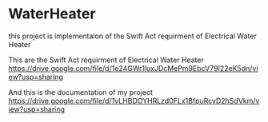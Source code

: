 # WaterHeater
this project is implementaion of the Swift Act requirment of Electrical Water Heater 

This are the Swift Act requirment of Electrical Water Heater
https://drive.google.com/file/d/1e24GWr1luxJDcMePm9EbcV79I22eK5dn/view?usp=sharing

And this is the documentation of my project
https://drive.google.com/file/d/1vLHBDOYHRLzd0FLx1BfpuRcyD2hSdVkm/view?usp=sharing

